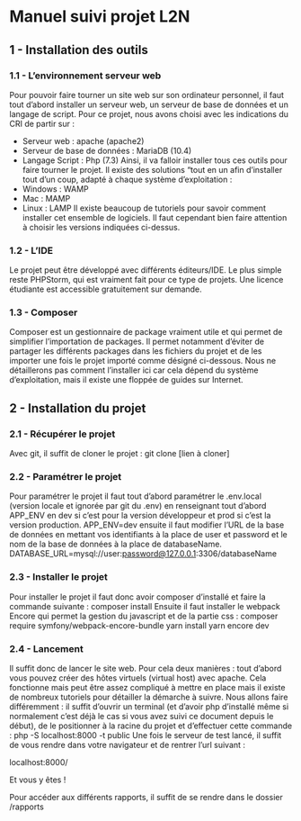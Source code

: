 # Manuel suivi projet L2N

## 1 - Installation des outils

### 1.1 - L’environnement serveur web

Pour pouvoir faire tourner un site web sur son ordinateur personnel, il faut tout d’abord installer un
serveur web, un serveur de base de données et un langage de script.
Pour ce projet, nous avons choisi avec les indications du CRI de partir sur :

- Serveur web : apache (apache2)
- Serveur de base de données : MariaDB (10.4)
- Langage Script : Php (7.3)
Ainsi, il va falloir installer tous ces outils pour faire tourner le projet. Il existe des solutions “tout en
un afin d’installer tout d’un coup, adapté à chaque système d’exploitation :
- Windows : WAMP
- Mac : MAMP
- Linux : LAMP
Il existe beaucoup de tutoriels pour savoir comment installer cet ensemble de logiciels. Il faut
cependant bien faire attention à choisir les versions indiquées ci-dessus.

### 1.2 - L’IDE

Le projet peut être développé avec différents éditeurs/IDE. Le plus simple reste PHPStorm, qui est
vraiment fait pour ce type de projets. Une licence étudiante est accessible gratuitement sur
demande.

### 1.3 - Composer

Composer est un gestionnaire de package vraiment utile et qui permet de simplifier l’importation
de packages. Il permet notamment d’éviter de partager les différents packages dans les fichiers du
projet et de les importer une fois le projet importé comme désigné ci-dessous.
Nous ne détaillerons pas comment l’installer ici car cela dépend du système d’exploitation, mais il
existe une floppée de guides sur Internet.


## 2 - Installation du projet

### 2.1 - Récupérer le projet

Avec git, il suffit de cloner le projet :
git ​clone​ [lien à cloner]

### 2.2 - Paramétrer le projet

Pour paramétrer le projet il faut tout d’abord paramétrer le .env.local (version locale et ignorée par
git du .env) en renseignant tout d’abord APP_ENV en dev si c’est pour la version développeur et
prod si c’est la version production.
APP_ENV=dev
ensuite il faut modifier l’URL de la base de données en mettant vos identifiants à la place de user et
password et le nom de la base de données à la place de databaseName.
DATABASE_URL=mysql://user:password@127.0.0.1:3306/databaseName

### 2.3 - Installer le projet

Pour installer le projet il faut donc avoir composer d’installé et faire la commande suivante :
composer install
Ensuite il faut installer le webpack Encore qui permet la gestion du javascript et de la partie css :
composer require symfony/webpack-encore-bundle
yarn install
yarn encore dev

### 2.4 - Lancement

Il suffit donc de lancer le site web. Pour cela deux manières : tout d’abord vous pouvez créer des
hôtes virtuels (virtual host) avec apache. Cela fonctionne mais peut être assez compliqué à mettre
en place mais il existe de nombreux tutoriels pour détailler la démarche à suivre. Nous allons faire
différemment : il suffit d’ouvrir un terminal (et d’avoir php d’installé même si normalement c’est déjà
le cas si vous avez suivi ce document depuis le début), de le positionner à la racine du projet et
d’effectuer cette commande :
php -S localhost:8000 -t public
Une fois le serveur de test lancé, il suffit de vous rendre dans votre navigateur et de rentrer l’url
suivant :


localhost:8000/

Et vous y êtes !

Pour accéder aux différents rapports, il suffit de se rendre dans le dossier /rapports
